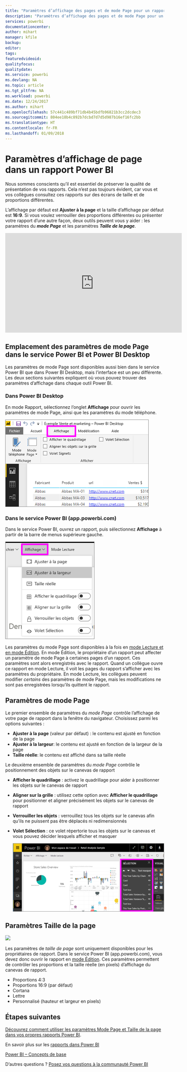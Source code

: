 ```yaml
---
title: "Paramètres d’affichage des pages et de mode Page pour un rapport"
description: "Paramètres d’affichage des pages et de mode Page pour un rapport"
services: powerbi
documentationcenter: 
author: mihart
manager: kfile
backup: 
editor: 
tags: 
featuredvideoid: 
qualityfocus: 
qualitydate: 
ms.service: powerbi
ms.devlang: NA
ms.topic: article
ms.tgt_pltfrm: NA
ms.workload: powerbi
ms.date: 12/24/2017
ms.author: mihart
ms.openlocfilehash: 57c441c489bf71db4b45bdfb96821b3cc2dcdec3
ms.sourcegitcommit: 804ee18b4c892b7dcbd7d7d5d987b16ef16fc2bb
ms.translationtype: HT
ms.contentlocale: fr-FR
ms.lasthandoff: 01/09/2018
---
```

# <a name="page-display-settings-in-a-power-bi-report"></a>Paramètres d’affichage de page dans un rapport Power BI
Nous sommes conscients qu’il est essentiel de préserver la qualité de présentation de vos rapports. Cela n’est pas toujours évident, car vous et vos collègues consultez ces rapports sur des écrans de taille et de proportions différentes. 

L’affichage par défaut est **Ajuster à la page** et la taille d’affichage par défaut est **16:9**. Si vous voulez verrouiller des proportions différentes ou présenter votre rapport d’une autre façon, deux outils peuvent vous y aider : les paramètres du ***mode Page*** et les paramètres ***Taille de la page***.

<iframe width="560" height="315" src="https://www.youtube.com/embed/5tg-OXzxe2g" frameborder="0" allowfullscreen></iframe>


## <a name="where-to-find-page-view-settings-in-power-bi-service-and-power-bi-desktop"></a>Emplacement des paramètres de mode Page dans le service Power BI et Power BI Desktop
Les paramètres de mode Page sont disponibles aussi bien dans le service Power BI que dans Power BI Desktop, mais l’interface est un peu différente. Les deux sections suivantes expliquent où vous pouvez trouver des paramètres d’affichage dans chaque outil Power BI.

### <a name="in-power-bi-desktop"></a>Dans Power BI Desktop
En mode Rapport, sélectionnez l’onglet **Affichage** pour ouvrir les paramètres de mode Page, ainsi que les paramètres du mode téléphone.

  ![volet sélection](media/power-bi-report-display-settings/power-bi-desktop-view-settings.png)

### <a name="in-power-bi-service-apppowerbicom"></a>Dans le service Power BI (app.powerbi.com)
Dans le service Power BI, ouvrez un rapport, puis sélectionnez **Affichage** à partir de la barre de menus supérieure gauche.

![](media/power-bi-report-display-settings/power-bi-change-page-view.png)

Les paramètres du mode Page sont disponibles à la fois en [mode Lecture et en mode Édition](service-reading-view-and-editing-view.md). En mode Édition, le propriétaire d’un rapport peut affecter un paramètre de mode Page à certaines pages d’un rapport. Ces paramètres sont alors enregistrés avec le rapport. Quand un collègue ouvre ce rapport en mode Lecture, il voit les pages du rapport s’afficher avec les paramètres du propriétaire.  En mode Lecture, les collègues peuvent modifier *certains* des paramètres de mode Page, mais les modifications ne sont pas enregistrées lorsqu’ils quittent le rapport.

##    <a name="page-view-settings"></a>Paramètres de mode Page
Le premier ensemble de paramètres du *mode Page* contrôle l’affichage de votre page de rapport dans la fenêtre du navigateur.  Choisissez parmi les options suivantes :

* **Ajuster à la page** (valeur par défaut) : le contenu est ajusté en fonction de la page
* **Ajuster à la largeur**: le contenu est ajusté en fonction de la largeur de la page
* **Taille réelle**: le contenu est affiché dans sa taille réelle

Le deuxième ensemble de paramètres du *mode Page* contrôle le positionnement des objets sur le canevas de rapport

* **Afficher le quadrillage** : activez le quadrillage pour aider à positionner les objets sur le canevas de rapport
* **Aligner sur la grille** : utilisez cette option avec **Afficher le quadrillage** pour positionner et aligner précisément les objets sur le canevas de rapport 
* **Verrouiller les objets** : verrouillez tous les objets sur le canevas afin qu’ils ne puissent pas être déplacés ni redimensionnés
* **Volet Sélection** : ce volet répertorie tous les objets sur le canevas et vous pouvez décider lesquels afficher et masquer

    ![volet sélection](media/power-bi-report-display-settings/power-bi-selection-pane.png)



## <a name="page-size-settings"></a>Paramètres Taille de la page
![](media/power-bi-report-display-settings/power-bi--page-size.png)

Les paramètres de *taille de page* sont uniquement disponibles pour les propriétaires de rapport. Dans le service Power BI (app.powerbi.com), vous devez donc ouvrir le rapport en [mode Édition](service-reading-view-and-editing-view.md). Ces paramètres permettent de contrôler les proportions et la taille réelle (en pixels) d’affichage du canevas de rapport.   

* Proportions 4:3
* Proportions 16:9 (par défaut)
* Cortana
* Lettre
* Personnalisé (hauteur et largeur en pixels)

## <a name="next-steps"></a>Étapes suivantes
[Découvrez comment utiliser les paramètres Mode Page et Taille de la page dans vos propres rapports Power BI](power-bi-change-report-display-settings.md).

En savoir plus sur les [rapports dans Power BI](service-reports.md)

[Power BI – Concepts de base](service-basic-concepts.md)

D’autres questions ? [Posez vos questions à la communauté Power BI](http://community.powerbi.com/)

